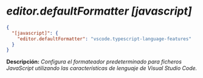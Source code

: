 <!-- Autor: Daniel Benjamin Perez Morales -->
<!-- GitHub: https://github.com/DanielBenjaminPerezMoralesDev13 -->
<!-- GitLab: https://gitlab.com/DanielBenjaminPerezMoralesDev13 -->
<!-- Correo electrónico: danielperezdev@proton.me -->

# ***editor.defaultFormatter [javascript]***

```json
{
  "[javascript]": {
    "editor.defaultFormatter": "vscode.typescript-language-features"
  }
}
```

**Descripción:** *Configura el formateador predeterminado para ficheros JavaScript utilizando las características de lenguaje de Visual Studio Code.*
